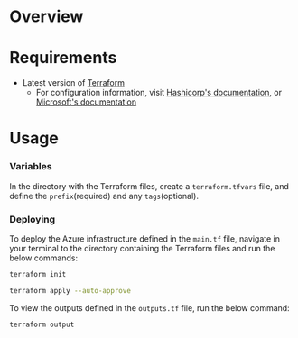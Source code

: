 # Overview

# Requirements

- Latest version of [Terraform](https://developer.hashicorp.com/terraform/install)
    - For configuration information, visit [Hashicorp's documentation](https://developer.hashicorp.com/terraform/tutorials/azure-get-started), or [Microsoft's documentation](https://learn.microsoft.com/en-us/azure/developer/terraform/)

# Usage

### Variables

In the directory with the Terraform files, create a `terraform.tfvars` file, and define the `prefix`(required) and any `tags`(optional).

### Deploying

To deploy the Azure infrastructure defined in the `main.tf` file, navigate in your terminal to the directory containing the Terraform files and run the below commands:

```bash
terraform init

terraform apply --auto-approve
```

To view the outputs defined in the `outputs.tf` file, run the below command:

```bash
terraform output
```
